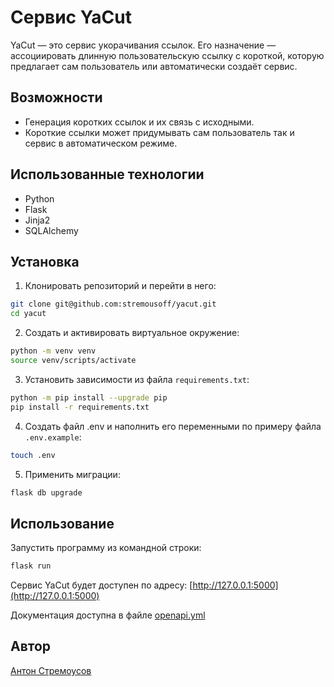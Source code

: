 **Cервис YaCut**
=========================

YaCut — это сервис укорачивания ссылок. Его назначение — ассоциировать длинную пользовательскую ссылку с короткой, которую предлагает сам пользователь или автоматически создаёт сервис. 

**Возможности** 
------------

* Генерация коротких ссылок и их связь с исходными.
* Короткие ссылки может придумывать сам пользователь так и сервис в автоматическом режиме.

**Использованные технологии**
---------------------------

* Python
* Flask
* Jinja2
* SQLAlchemy

**Установка**
------------

1. Клонировать репозиторий и перейти в него:
```bash
git clone git@github.com:stremousoff/yacut.git
cd yacut
```
2. Создать и активировать виртуальное окружение:
```bash
python -m venv venv
source venv/scripts/activate
```
3. Установить зависимости из файла `requirements.txt`:
```bash
python -m pip install --upgrade pip
pip install -r requirements.txt
```
4. Создать файл .env и наполнить его переменными по примеру файла `.env.example`:
```bash
touch .env
```
5. Применить миграции:
```bash
flask db upgrade
```
**Использование**
--------------

Запустить программу из командной строки:
```bash
flask run
```
Сервис YaCut будет доступен по адресу: [http://127.0.0.1:5000](http://127.0.0.1:5000)

Документация доступна в файле [openapi.yml](https://github.com/stremousoff/yacut/blob/master/openapi.yml)

**Автор**
--------

[Антон Стремоусов](https://github.com/stremousoff)